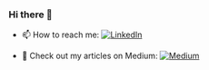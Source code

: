 ### Hi there 👋





- 📫 How to reach me: [![LinkedIn](https://img.shields.io/badge/LinkedIn-blue?style=flat-square&logo=linkedin&logoColor=white)](https://www.linkedin.com/in/mikhel-v-kuttickal-24b760218?utm_source=share&utm_campaign=share_via&utm_content=profile&utm_medium=ios_app)

- 📝 Check out my articles on Medium: [![Medium](https://img.shields.io/badge/Medium-12100E?style=flat-square&logo=medium&logoColor=white)](https://medium.com/@mikhela65)




